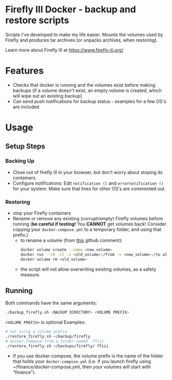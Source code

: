 # Firefly III Docker - backup and restore scripts
Scripts I've developed to make my life easier. Mounts the volumes used by Firefly and produces tar archives (or unpacks archives, when restoring).

Learn more about Firefly III at https://www.firefly-iii.org/

# Features
- Checks that docker is running and the volumes exist before making backups (if a volume doesn't exist, an empty volume is created, which will wipe out an existing backup)
- Can send push notifications for backup status - examples for a few OS's are included

# Usage
## Setup Steps
### Backing Up
- Close out of firefly III in your browser, but don't worry about stoping its containers.
- Configure notifications: Edit `notification ()` and `errornotification ()` for your system. Make sure that lines for other OS's are commented out.

### Restoring
- stop your Firefly containers
- Rename or remove any existing (corrupt/empty) Firefly volumes before running (**be careful if testing!** You **CANNOT** get volumes back! Consider copying your `docker-compose.yml` to a temporary folder, and using that prefix.)
	- to rename a volume (from [this](https://github.com/moby/moby/issues/31154#issuecomment-360531460) github comment):
		```sh
		docker volume create --name <new_volume>
		docker run --rm -it -v <old_volume>:/from -v <new_volume>:/to alpine ash -c "cd /from ; cp -av . /to"
		docker volume rm <old_volume>
		```
	- the script will not allow overwriting existing volumes, as a safety measure.

## Running
Both commands have the same arguments:
```sh
./backup_firefly.sh <BACKUP DIRECTORY> <VOLUME PREFIX>
```
`<VOLUME PREFIX>` is optional
Examples:
```sh
# not using a volume prefix
./restore_firefly.sh ~/backup/firefly
# docker-compose from a folder named `ffiii`
./restore_firefly.sh ~/backups/firefly/ ffiii
```
- If you use docker-compose, the volume prefix is the name of the folder that holds your `docker-compose.yml` (i.e. if you launch firefly using ~/finance/docker-compose.yml, then your volumes will start with "finance").
